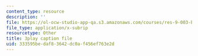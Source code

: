 ```yaml
---
content_type: resource
description: ''
file: https://ol-ocw-studio-app-qa.s3.amazonaws.com/courses/res-9-003-brains-minds-and-machines-summer-course-summer-2015/333595bedaf83642dc0af456ef763e2d_Em9I6XTQA3I.srt
file_type: application/x-subrip
resourcetype: Other
title: 3play caption file
uid: 333595be-daf8-3642-dc0a-f456ef763e2d
---
```

